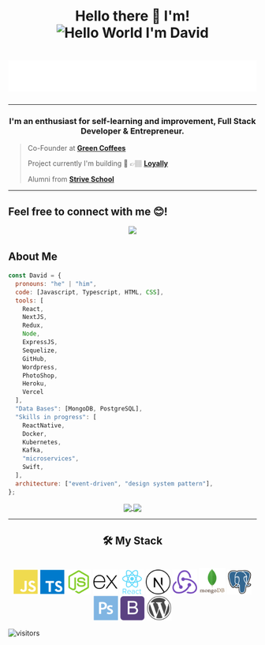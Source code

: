 <h1 align="center"> Hello there 👋 I'm! <img src="https://media.giphy.com/media/qcSlTCrrrFbNxi3GEX/source.gif" alt="Hello World I'm David" width="30"/> </h1>
<h1 align="center">
  <img src="https://raw.githubusercontent.com/Kravid-Z/Kravid-Z/master/David.svg" alt="David" />
</h1>

---

<div align= "center">
<h3>I'm an enthusiast for self-learning and improvement, Full Stack Developer & Entrepreneur.</h3>
</div>

> Co-Founder at <a href="https://www.greencoffees.es">**Green Coffees**</a>
>
> Project currently I'm building 🤩 👉🏽 <a href="https://loyally-app-demo.vercel.app">**Loyally**</a>
> 
> Alumni from <a href="https://strive.school/certificate/612f9d7690e6750018cfccc8">**Strive School**</a> 
---
<h2>Feel free to connect with me 😊!</h2>
<div align="center">
  <a href="https://www.linkedin.com/in/christiandavidzapata">
    <img src="https://img.shields.io/badge/linkedin-%230077B5.svg?&style=for-the-badge&logo=linkedin&logoColor=white" />
  </a>
</div>

<h2>About Me</h2>

```javascript
const David = {
  pronouns: "he" | "him",
  code: [Javascript, Typescript, HTML, CSS],
  tools: [
    React,
    NextJS,
    Redux,
    Node,
    ExpressJS,
    Sequelize,
    GitHub,
    Wordpress,
    PhotoShop,
    Heroku,
    Vercel
  ],
  "Data Bases": [MongoDB, PostgreSQL],
  "Skills in progress": [
    ReactNative,
    Docker,
    Kubernetes,
    Kafka,
    "microservices",
    Swift,
  ],
  architecture: ["event-driven", "design system pattern"],
};
```
<div align="center">
<a href="https://github.com/Kravid-Z/github-readme-stats">
  <img align="center" src="https://github-readme-stats.vercel.app/api/top-langs/?username=Kravid-Z&layout=compact" />
  <img align="center" src="https://github-readme-stats.vercel.app/api?username=Kravid-Z&count_private=true&show_icons=true&theme=gruvbox" />
</a>
</div>

---

<h2 align="center">🛠️ My Stack</h2>
<br>
<div align="center">
<img width="50" height="50" src="https://github.com/devicons/devicon/blob/master/icons/javascript/javascript-plain.svg" alt="JavaScript logo" />
<img width="50" height="50" src="https://github.com/devicons/devicon/blob/master/icons/typescript/typescript-plain.svg" alt="TypeScript logo" />
<img width="50" height="50" src="https://github.com/devicons/devicon/blob/master/icons/nodejs/nodejs-plain.svg" alt="node.js logo" />
<img width="50" height="50" src="https://github.com/devicons/devicon/blob/master/icons/express/express-original.svg" alt="express logo" />
<img width="50" height="50" src="https://github.com/devicons/devicon/blob/master/icons/react/react-original-wordmark.svg" alt="react.js logo" />
<img width="50" height="50" src="https://github.com/devicons/devicon/blob/master/icons/nextjs/nextjs-line.svg" alt="next.js logo" />
<img width="50" height="50" src="https://github.com/devicons/devicon/blob/master/icons/redux/redux-original.svg" alt="redux logo" />
<img width="53" height="53" src="https://github.com/devicons/devicon/blob/master/icons/mongodb/mongodb-original-wordmark.svg" alt="mongodb logo" />
<img width="50" height="50" src="https://github.com/devicons/devicon/blob/master/icons/postgresql/postgresql-original.svg" alt="postgresql logo" />
<img width="50" height="50" src="https://github.com/devicons/devicon/blob/master/icons/photoshop/photoshop-plain.svg" alt="phothoshop logo" />
<img width="50" height="50" src="https://github.com/devicons/devicon/blob/master/icons/bootstrap/bootstrap-plain.svg" alt="bootstrap logo" />
<img width="50" height="50" src="https://github.com/devicons/devicon/blob/master/icons/wordpress/wordpress-plain.svg" alt="wordpress logo" />
</div>


![visitors](https://visitor-badge.glitch.me/badge?page_id=Kravid-Z.Kravid-Z)
<!--
**Kravid-Z/Kravid-Z** is a ✨ _special_ ✨ repository because its `README.md` (this file) appears on your GitHub profile.

Here are some ideas to get you started:

- 🔭 I’m currently working on ...
- 🌱 I’m currently learning ...
- 👯 I’m looking to collaborate on ...
- 🤔 I’m looking for help with ...
- 💬 Ask me about ...
- 📫 How to reach me: ...
- 😄 Pronouns: ...
- ⚡ Fun fact: ...
-->
